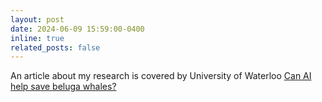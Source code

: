 ```yaml
---
layout: post
date: 2024-06-09 15:59:00-0400
inline: true
related_posts: false
---
```

An article about my research is covered by University of Waterloo [Can AI help save beluga whales?](https://uwaterloo.ca/news/engineering-research/eweal-can-ai-help-save-beluga-whales)